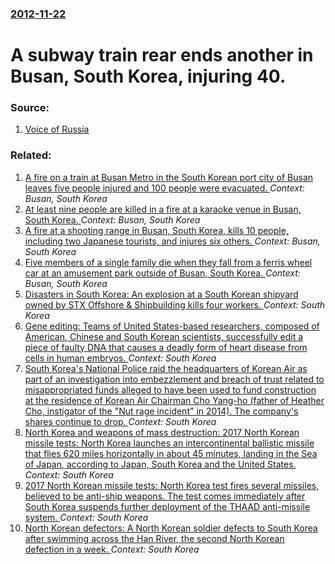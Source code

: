 ### [2012-11-22](/news/2012/11/22/index.md)

# A subway train rear ends another in Busan, South Korea, injuring 40. 




### Source:

1. [Voice of Russia](http://english.ruvr.ru/2012_11_22/Subway-accident-in-South-Korea-leaves-40-injured/)

### Related:

1. [A fire on a train at Busan Metro in the South Korean port city of Busan leaves five people injured and 100 people were evacuated. ](/news/2014/07/17/a-fire-on-a-train-at-busan-metro-in-the-south-korean-port-city-of-busan-leaves-five-people-injured-and-100-people-were-evacuated.md) _Context: Busan, South Korea_
2. [At least nine people are killed in a fire at a karaoke venue in Busan, South Korea. ](/news/2012/05/5/at-least-nine-people-are-killed-in-a-fire-at-a-karaoke-venue-in-busan-south-korea.md) _Context: Busan, South Korea_
3. [ A fire at a shooting range in Busan, South Korea, kills 10 people, including two Japanese tourists, and injures six others. ](/news/2009/11/14/a-fire-at-a-shooting-range-in-busan-south-korea-kills-10-people-including-two-japanese-tourists-and-injures-six-others.md) _Context: Busan, South Korea_
4. [ Five members of a single family die when they fall from a ferris wheel car at an amusement park outside of Busan, South Korea. ](/news/2007/08/13/five-members-of-a-single-family-die-when-they-fall-from-a-ferris-wheel-car-at-an-amusement-park-outside-of-busan-south-korea.md) _Context: Busan, South Korea_
5. [Disasters in South Korea: An explosion at a South Korean shipyard owned by STX Offshore & Shipbuilding kills four workers. ](/news/2017/08/20/disasters-in-south-korea-an-explosion-at-a-south-korean-shipyard-owned-by-stx-offshore-shipbuilding-kills-four-workers.md) _Context: South Korea_
6. [Gene editing: Teams of United States-based researchers, composed of American, Chinese and South Korean scientists, successfully edit a piece of faulty DNA that causes a deadly form of heart disease from cells in human embryos. ](/news/2017/08/2/gene-editing-teams-of-united-states-based-researchers-composed-of-american-chinese-and-south-korean-scientists-successfully-edit-a-piece.md) _Context: South Korea_
7. [South Korea's National Police raid the headquarters of Korean Air as part of an investigation into embezzlement and breach of trust related to misappropriated funds alleged to have been used to fund construction at the residence of Korean Air Chairman Cho Yang-ho (father of Heather Cho, instigator of the "Nut rage incident" in 2014). The company's shares continue to drop. ](/news/2017/07/7/south-korea-s-national-police-raid-the-headquarters-of-korean-air-as-part-of-an-investigation-into-embezzlement-and-breach-of-trust-related.md) _Context: South Korea_
8. [North Korea and weapons of mass destruction: 2017 North Korean missile tests: North Korea launches an intercontinental ballistic missile that flies 620 miles horizontally in about 45 minutes, landing in the Sea of Japan, according to Japan, South Korea and the United States. ](/news/2017/07/28/north-korea-and-weapons-of-mass-destruction-2017-north-korean-missile-tests-north-korea-launches-an-intercontinental-ballistic-missile-tha.md) _Context: South Korea_
9. [2017 North Korean missile tests: North Korea test fires several missiles, believed to be anti-ship weapons. The test comes immediately after South Korea suspends further deployment of the THAAD anti-missile system. ](/news/2017/06/8/2017-north-korean-missile-tests-north-korea-test-fires-several-missiles-believed-to-be-anti-ship-weapons-the-test-comes-immediately-after.md) _Context: South Korea_
10. [North Korean defectors: A North Korean soldier defects to South Korea after swimming across the Han River, the second North Korean defection in a week. ](/news/2017/06/18/north-korean-defectors-a-north-korean-soldier-defects-to-south-korea-after-swimming-across-the-han-river-the-second-north-korean-defection.md) _Context: South Korea_
